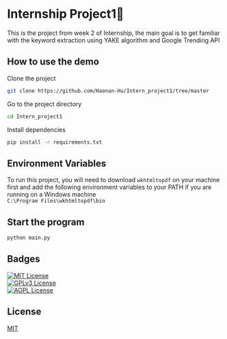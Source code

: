 
# Internship Project1📝  
This is the project from week 2 of Internship, the main goal is to get familiar with the 
keyword extraction using YAKE algorithm and Google Trending API

## How to use the demo  
Clone the project  

~~~bash  
git clone https://github.com/Haonan-Hu/Intern_project1/tree/master
~~~

Go to the project directory  

~~~bash  
cd Intern_project1
~~~

Install dependencies  

~~~bash  
pip install -r requirements.txt
~~~

## Environment Variables  
To run this project, you will need to download `wkhtmltopdf` on your machine first and add the following environment variables to your PATH if you are running on a Windows machine  
`C:\Program Files\wkhtmltopdf\bin`  


## Start the program 

~~~bash  
python main.py
~~~  

## Badges  
[![MIT License](https://img.shields.io/badge/License-MIT-green.svg)](https://choosealicense.com/licenses/mit/)  
[![GPLv3 License](https://img.shields.io/badge/License-GPL%20v3-yellow.svg)](https://choosealicense.com/licenses/gpl-3.0/)  
[![AGPL License](https://img.shields.io/badge/license-AGPL-blue.svg)](https://choosealicense.com/licenses/gpl-3.0/)  

## License  
[MIT](https://choosealicense.com/licenses/mit/)  
